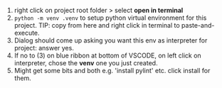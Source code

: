 1. right click on project root folder > select **open in terminal**
2. `python -m venv .venv` to setup python virtual environment for this project. TIP: copy from here and right click in terminal to paste-and-execute.
3. Dialog should come up asking you want this env as interpreter for project: answer yes. 
4. If no to (3) on blue ribbon at bottom of VSCODE, on left click on interpreter, chose the **venv** one you just created.
5. Might get some bits and both e.g. 'install pylint' etc. click install for them.

